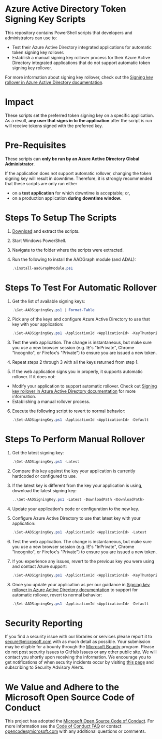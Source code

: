 # Azure Active Directory Token Signing Key Scripts

This repository contains PowerShell scripts that developers and administrators can use to:
- Test their Azure Active Directory integrated applications for automatic token signing key rollover.
- Establish a manual signing key rollover process for their Azure Active Directory integrated applications that do not support automatic token signing key rollover.

For more information about signing key rollover, check out the [Signing key rollover in Azure Active Directory documentation](https://azure.microsoft.com/en-us/documentation/articles/active-directory-signing-key-rollover/).

# Impact

These scripts set the preferred token signing key on a specific application. As a result, **any user that signs in to the application** after the script is run will receive tokens signed with the preferred key.

# Pre-Requisites

These scripts can **only be run by an Azure Active Directory Global Administrator**.

If the application does not support automatic rollover, changing the token signing key will result in downtime. Therefore, it is strongly recommended that these scripts are only run either
- on a **test application** for which downtime is acceptable; or,
- on a production application **during downtime window**.

# Steps To Setup The Scripts

1.	[Download](../../archive/master.zip) and extract the scripts.
2.	Start Windows PowerShell.
3.	Navigate to the folder where the scripts were extracted.
4.	Run the following to install the AADGraph module (and ADAL):

    ```powershell
    .\install-aadGraphModule.ps1
    ```

# Steps To Test For Automatic Rollover

1.  Get the list of available signing keys:

    ```powershell
    .\Get-AADSigningKey.ps1 | Format-Table
    ```

2.  Pick any of the keys and configure Azure Active Directory to use that key with your application:

    ```powershell
    .\Set-AADSigningKey.ps1 -ApplicationId <ApplicationId> -KeyThumbprint <Thumbprint>
    ```

3.	Test the web application. The change is instantaneous, but make sure you use a new browser session (e.g. IE's "InPrivate", Chrome "Incognito", or Firefox's "Private") to ensure you are issued a new token.
4.  Repeat steps 2 through 3 with all the keys returned from step 1.
5.	If the web application signs you in properly, it supports automatic rollover. If it does not:
  - Modify your application to support automatic rollover. Check out [Signing key rollover in Azure Active Directory documentation](https://azure.microsoft.com/en-us/documentation/articles/active-directory-signing-key-rollover/) for more information.
  - Establishing a manual rollover process.
6.	Execute the following script to revert to normal behavior:

    ```powershell
    .\Set-AADSigningKey.ps1 -ApplicationId <ApplicationId> -Default
    ```

# Steps To Perform Manual Rollover

1.  Get the latest signing key:

    ```powershell
    .\Get-AADSigningKey.ps1 -Latest
    ```

2.  Compare this key against the key your application is currently hardcoded or configured to use.
3.  If the latest key is different from the key your application is using, download the latest signing key:

    ```powershell
    ..\Get-AADSigningKey.ps1 -Latest -DownloadPath <DownloadPath>
    ```

4.  Update your application's code or configuration to the new key.
5.  Configure Azure Active Directory to use that latest key with your application:

    ```powershell
    .\Set-AADSigningKey.ps1 -ApplicationId <ApplicationId> -Latest
    ```
6.	Test the web application. The change is instantaneous, but make sure you use a new browser session (e.g. IE's "InPrivate", Chrome "Incognito", or Firefox's "Private") to ensure you are issued a new token.
7.	If you experience any issues, revert to the previous key you were using and contact Azure support:

    ```powershell
    .\Set-AADSigningKey.ps1 -ApplicationId <ApplicationId> -KeyThumbprint <Thumbprint>
    ```
8.  Once you update your application as per our guidance in [Signing key rollover in Azure Active Directory documentation](https://azure.microsoft.com/en-us/documentation/articles/active-directory-signing-key-rollover/) to support for automatic rollover, revert to normal behavior:

    ```powershell
    .\Set-AADSigningKey.ps1 -ApplicationId <ApplicationId> -Default
    ```

# Security Reporting

If you find a security issue with our libraries or services please report it to [secure@microsoft.com](mailto:secure@microsoft.com) with as much detail as possible. Your submission may be eligible for a bounty through the [Microsoft Bounty](http://aka.ms/bugbounty) program. Please do not post security issues to GitHub Issues or any other public site. We will contact you shortly upon receiving the information. We encourage you to get notifications of when security incidents occur by visiting [this page](https://technet.microsoft.com/en-us/security/dd252948) and subscribing to Security Advisory Alerts.

# We Value and Adhere to the Microsoft Open Source Code of Conduct

This project has adopted the [Microsoft Open Source Code of Conduct](https://opensource.microsoft.com/codeofconduct/). For more information see the [Code of Conduct FAQ](https://opensource.microsoft.com/codeofconduct/faq/) or contact [opencode@microsoft.com](mailto:opencode@microsoft.com) with any additional questions or comments.
